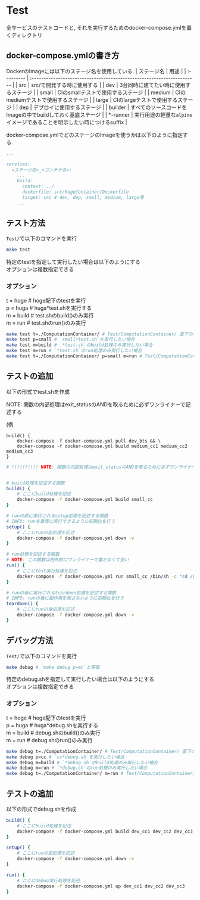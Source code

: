 Test
====
全サービスのテストコードと, それを実行するためのdocker-compose.ymlを置くディレクトリ

## docker-compose.ymlの書き方
DockerのImageには以下のステージ名を使用している.
| ステージ名 | 用途                                                                   |
| :--------- | :--------------------------------------------------------------------- |
| src        | src/で開発する時に使用する                                             |
| dev        | 3台同時に建てたい時に使用するステージ                                  |
| small      | CIのsmallテストで使用するステージ                                      |
| medium     | CIのmediumテストで使用するステージ                                     |
| large      | CIのlargeテストで使用するステージ                                      |
| dep        | デプロイに使用するステージ                                             |
| builder    | すべてのソースコードをImageの中でbuildしておく基底ステージ             |
| *-runner   | 実行用途の軽量な`alpine`イメージであることを明示したい時につけるsuffix |

docker-compose.ymlでどのステージのImageを使うかは以下のように指定する.
```yaml
...

services:
  <ステージ名>_<コンテナ名>:
    ...
    build:
      context: ../
      dockerfile: src/HogeContainer/Dockerfile
      target: src # dev, dep, small, medium, large等
    ...
```


## テスト方法
`Test/`で以下のコマンドを実行
```sh
make test
```
特定のtestを指定して実行したい場合は以下のようにする<br>
オプションは複数指定できる<br>

### オプション <br>
t = hoge	# hoge配下のtestを実行<br>
p = huga	# huga*test.shを実行する <br>
m = build	# test.shのbuild()のみ実行<br>
m = run		# test.shのrun()のみ実行 <br>

```sh
make test t=./ComputationContainer/ # Test/ComputationContainer/ 直下のみのテストを実行したい場合
make test p=small # `small*test.sh`を実行したい場合
make test m=build # `*test.sh`のbuild処理のみ実行したい場合
make test m=run # `*test.sh`のrun処理のみ実行したい場合
make test t=./ComputationContainer/ p=small m=run # Test/ComputationContainer/直下のsmall*test.shでrun処理のみ実行したい場合
```

## テストの追加
以下の形式でtest.shを作成

NOTE: 関数の内部処理はexit_statusのANDを取るために必ずワンライナーで記述する

(例
```
build() {
    docker-compose -f docker-compose.yml pull dev_bts && \
    docker-compose -f docker-compose.yml build medium_cc1 medium_cc2 medium_cc3
}
```

```sh
# !!!!!!!!!! NOTE: 関数の内部処理はexit_statusのANDを取るために必ずワンライナーで記述する !!!!!!!!!!


# build処理を記述する関数
build() {
	# ここにbuild処理を記述
	docker-compose -f docker-compose.yml build small_cc
}

# runの前に実行されるsetup処理を記述する関数
# INFO: runを冪等に実行できるように初期化を行う
setup() {
	# ここにrunの前処理を記述
	docker-compose -f docker-compose.yml down -v
}

# run処理を記述する関数
# NOTE: この関数は例外的にワンライナーで書かなくて良い
run() {
	# ここにtest実行処理を記述
	docker-compose -f docker-compose.yml run small_cc /bin/sh -c "cd /QuickMPC && bazel test //Test/UnitTest:all --test_env=IS_TEST=true --test_output=errors"
}

# runの後に実行されるteardown処理を記述する関数
# INFO: runの後に副作用を残さないように初期化を行う
teardown() {
	# ここにrunの後処理を記述
	docker-compose -f docker-compose.yml down -v
}
```

## デバッグ方法
`Test/`で以下のコマンドを実行
```sh
make debug # `make debug p=mc`と等価
```
特定のdebug.shを指定して実行したい場合は以下のようにする <br>
オプションは複数指定できる<br>

### オプション <br>
t = hoge	# hoge配下のtestを実行<br>
p = huga	# huga*debug.shを実行する <br>
m = build	# debug.shのbuild()のみ実行<br>
m = run		# debug.shのrun()のみ実行 <br>

```sh
make debug t=./ComputationContainer/ # Test/ComputationContainer/ 直下のみのデバッグを実行したい場合
make debug p=cc # `cc*debug.sh`を実行したい場合
make debug m=build # `*debug.sh`のbuild処理のみ実行したい場合
make debug m=run # `*debug.sh`のrun処理のみ実行したい場合
make debug t=./ComputationContainer/ m=run # Test/ComputationContainer/直下のdebug.shでrun処理のみ実行したい場合
```

## テストの追加
以下の形式でdebug.shを作成
```sh
build() {
	# ここにbuild処理を記述
	docker-compose -f docker-compose.yml build dev_cc1 dev_cc2 dev_cc3
}

setup() {
	# ここにrunの前処理を記述
	docker-compose -f docker-compose.yml down -v
}

run() {
	# ここにdebug実行処理を記述
	docker-compose -f docker-compose.yml up dev_cc1 dev_cc2 dev_cc3
}
```
